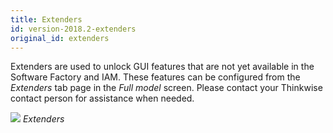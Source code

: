 ```yaml
---
title: Extenders
id: version-2018.2-extenders
original_id: extenders
---
```


Extenders are used to unlock GUI features that are not yet available in the Software Factory and IAM. These features can be configured from the *Extenders* tab page in the *Full model* screen. Please contact your Thinkwise contact person for assistance when needed.

![](../assets/sf/image34.png)
*Extenders*